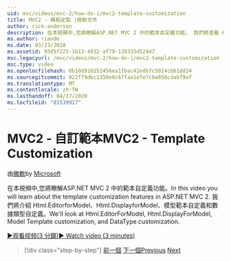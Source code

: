 ```yaml
---
uid: mvc/videos/mvc-2/how-do-i/mvc2-template-customization
title: MVC2 - 模板定製 |微軟文件
author: rick-anderson
description: 在本視頻中,您將瞭解ASP.NET MVC 2 中的範本自定義功能。 我們將查看 Html.EditorforModel,Html.DisplayforModel,模型範本...
ms.author: riande
ms.date: 03/23/2010
ms.assetid: 93d5f225-1b13-4932-af79-120335d52447
msc.legacyurl: /mvc/videos/mvc-2/how-do-i/mvc2-template-customization
msc.type: video
ms.openlocfilehash: 6b10d910152456ea1fbac42edb7c5014cbb1dd24
ms.sourcegitcommit: 022f79dbc1350e0c6ffaa1e7e7c6e850cdabf9af
ms.translationtype: MT
ms.contentlocale: zh-TW
ms.lasthandoff: 04/17/2020
ms.locfileid: "81539917"
---
```

# <a name="mvc2---template-customization"></a><span data-ttu-id="93a3c-104">MVC2 - 自訂範本</span><span class="sxs-lookup"><span data-stu-id="93a3c-104">MVC2 - Template Customization</span></span>

<span data-ttu-id="93a3c-105">由[微軟](https://github.com/microsoft)</span><span class="sxs-lookup"><span data-stu-id="93a3c-105">by [Microsoft](https://github.com/microsoft)</span></span>

<span data-ttu-id="93a3c-106">在本視頻中,您將瞭解ASP.NET MVC 2 中的範本自定義功能。</span><span class="sxs-lookup"><span data-stu-id="93a3c-106">In this video you will learn about the template customization features in ASP.NET MVC 2.</span></span> <span data-ttu-id="93a3c-107">我們將介紹 Html.EditorforModel、Html.DisplayforModel、模型範本自定義和數據類型自定義。</span><span class="sxs-lookup"><span data-stu-id="93a3c-107">We'll look at Html.EditorForModel, Html.DisplayForModel, Model Template customization, and DataType customization.</span></span>

[<span data-ttu-id="93a3c-108">&#9654;观看视频(3 分鐘)</span><span class="sxs-lookup"><span data-stu-id="93a3c-108">&#9654; Watch video (3 minutes)</span></span>](https://channel9.msdn.com/Blogs/ASP-NET-Site-Videos/mvc2-template-customization)

> [!div class="step-by-step"]
> <span data-ttu-id="93a3c-109">[前一個](mvc2-model-validation.md)
> [下一個](aspnet-mvc-2-areas.md)</span><span class="sxs-lookup"><span data-stu-id="93a3c-109">[Previous](mvc2-model-validation.md)
[Next](aspnet-mvc-2-areas.md)</span></span>
